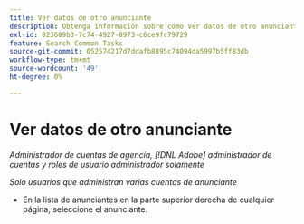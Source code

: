```yaml
---
title: Ver datos de otro anunciante
description: Obtenga información sobre cómo ver datos de otro anunciante.
exl-id: 823689b3-7c74-4927-8973-c6ce9fc79729
feature: Search Common Tasks
source-git-commit: 052574217d7ddafb8895c74094da5997b5ff83db
workflow-type: tm+mt
source-wordcount: '49'
ht-degree: 0%

---
```


# Ver datos de otro anunciante

*Administrador de cuentas de agencia, [!DNL Adobe] administrador de cuentas y roles de usuario administrador solamente*

*Solo usuarios que administran varias cuentas de anunciante*

* En la lista de anunciantes en la parte superior derecha de cualquier página, seleccione el anunciante.
